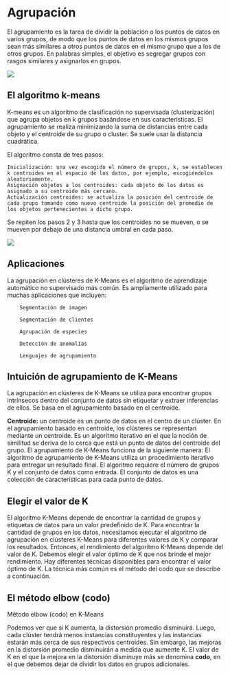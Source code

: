 # Agrupación

El agrupamiento es la tarea de dividir la población o los puntos de datos en varios grupos, de modo que los puntos de datos en los mismos grupos sean más similares a otros puntos de datos en el mismo grupo que a los de otros grupos. En palabras simples, el objetivo es segregar grupos con rasgos similares y asignarlos en grupos.

![](https://static.javatpoint.com/tutorial/machine-learning/images/k-means-clustering-algorithm-in-machine-learning.png)

## El algoritmo k-means
K-means es un algoritmo de clasificación no supervisada (clusterización) que agrupa objetos en k grupos basándose en sus características. El agrupamiento se realiza minimizando la suma de distancias entre cada objeto y el centroide de su grupo o cluster. Se suele usar la distancia cuadrática.

El algoritmo consta de tres pasos:

    Inicialización: una vez escogido el número de grupos, k, se establecen k centroides en el espacio de los datos, por ejemplo, escogiéndolos aleatoriamente.
    Asignación objetos a los centroides: cada objeto de los datos es asignado a su centroide más cercano.
    Actualización centroides: se actualiza la posición del centroide de cada grupo tomando como nuevo centroide la posición del promedio de los objetos pertenecientes a dicho grupo.

Se repiten los pasos 2 y 3 hasta que los centroides no se mueven, o se mueven por debajo de una distancia umbral en cada paso.

![](https://www.unioviedo.es/compnum/laboratorios_py/new/d1.png)


## Aplicaciones
La agrupación en clústeres de K-Means es el algoritmo de aprendizaje automático no supervisado más común. Es ampliamente utilizado para muchas aplicaciones que incluyen:

        Segmentación de imagen

        Segmentación de clientes

        Agrupación de especies

        Detección de anomalías

        Lenguajes de agrupamiento

## Intuición de agrupamiento de K-Means

La agrupación en clústeres de K-Means se utiliza para encontrar grupos intrínsecos dentro del conjunto de datos sin etiquetar y extraer inferencias de ellos. Se basa en el agrupamiento basado en el centroide.

**Centroide:** un centroide es un punto de datos en el centro de un clúster. En el agrupamiento basado en centroide, los clústeres se representan mediante un centroide. Es un algoritmo iterativo en el que la noción de similitud se deriva de lo cerca que está un punto de datos del centroide del grupo. El agrupamiento de K-Means funciona de la siguiente manera: El algoritmo de agrupamiento de K-Means utiliza un procedimiento iterativo para entregar un resultado final. El algoritmo requiere el número de grupos K y el conjunto de datos como entrada. El conjunto de datos es una colección de características para cada punto de datos.


## Elegir el valor de K

El algoritmo K-Means depende de encontrar la cantidad de grupos y etiquetas de datos para un valor predefinido de K. Para encontrar la cantidad de grupos en los datos, necesitamos ejecutar el algoritmo de agrupación en clústeres K-Means para diferentes valores de K y comparar los resultados. Entonces, el rendimiento del algoritmo K-Means depende del valor de K. Debemos elegir el valor óptimo de K que nos brinde el mejor rendimiento. Hay diferentes técnicas disponibles para encontrar el valor óptimo de K. La técnica más común es el método del codo que se describe a continuación.

## El método elbow (codo)

Método elbow (codo) en K-Means

Podemos ver que si K aumenta, la distorsión promedio disminuirá. Luego, cada clúster tendrá menos instancias constituyentes y las instancias estarán más cerca de sus respectivos centroides. Sin embargo, las mejoras en la distorsión promedio disminuirán a medida que aumente K. El valor de K en el que la mejora en la distorsión disminuye más se denomina **codo**, en el que debemos dejar de dividir los datos en grupos adicionales.